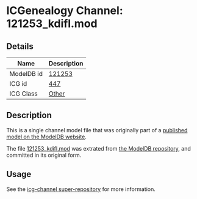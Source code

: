 # ICGenealogy Channel: 121253\_kdifl.mod

## Details

Name | Description
---- | -----------
ModelDB id | [121253](http://senselab.med.yale.edu/ModelDB/ShowModel.cshtml?model=121253)
ICG id | [447](http://icg.neurotheory.ox.ac.uk/channels/other/447)
ICG Class | [Other](http://icg.neurotheory.ox.ac.uk/channels/other)

## Description

This is a single channel model file that was originally part of a [published model on the ModelDB website](http://senselab.med.yale.edu/mModelDB/ShowModel.cshtml?model=121253).

The file [121253\_kdifl.mod](121253_kdifl.mod) was extrated from [the ModelDB repository](http://senselab.med.yale.edu/ModelDB/ShowModel.cshtml?model=121253), and committed in its original form.

## Usage

See the [icg-channel super-repository](https://github.com/icgenealogy/icg-channels) for more information.